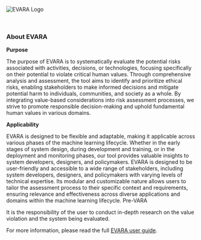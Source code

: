 
![EVARA Logo](https://github.com/nadamadkour/EVARA/assets/8930950/27c94a35-1baf-4af8-afb6-2042604c7689)



 
### About EVARA

**Purpose**

The purpose of EVARA is to systematically evaluate the potential risks associated with activities, decisions, or technologies, focusing specifically on their potential to violate critical human values. Through comprehensive analysis and assessment, the tool aims to identify and prioritize ethical risks, enabling stakeholders to make informed decisions and mitigate potential harm to individuals, communities, and society as a whole. By integrating value-based considerations into risk assessment processes, we strive to promote responsible decision-making and uphold fundamental human values in various domains. 

**Applicability**

EVARA is designed to be flexible and adaptable, making it applicable across various phases of the machine learning lifecycle. Whether in the early stages of system design, during development and training, or in the deployment and monitoring phases, our tool provides valuable insights to system developers, designers, and policymakers. 
EVARA is designed to be user-friendly and accessible to a wide range of stakeholders, including system developers, designers, and policymakers with varying levels of technical expertise. Its modular and customizable nature allows users to tailor the assessment process to their specific context and requirements, ensuring relevance and effectiveness across diverse applications and domains within the machine learning lifecycle.
Pre-VARA

It is the responsibility of the user to conduct in-depth research on the value violation and the system being evaluated. 

For more information, please read the full [EVARA user guide](https://github.com/nadamadkour/EVARA/tree/main/User%20Guide). 
